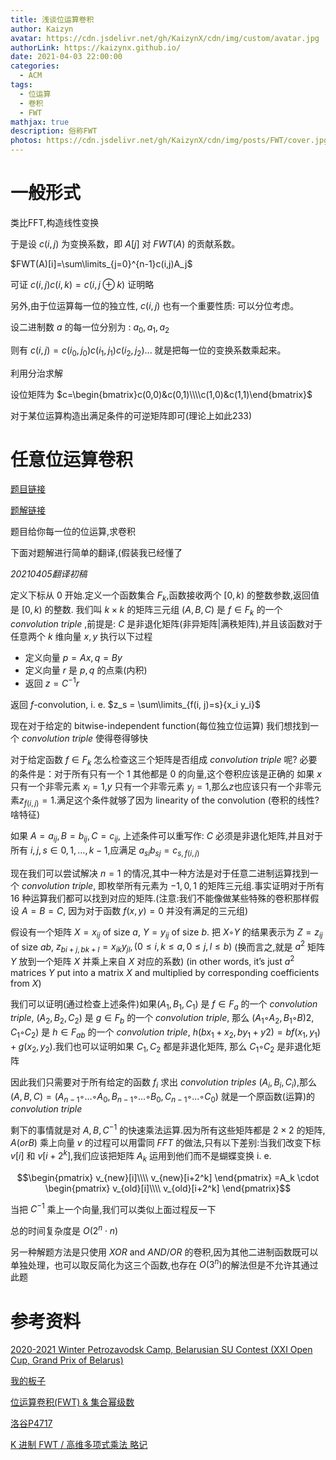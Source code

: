 ```yaml
---
title: 浅谈位运算卷积
author: Kaizyn
avatar: https://cdn.jsdelivr.net/gh/KaizynX/cdn/img/custom/avatar.jpg
authorLink: https://kaizynx.github.io/
date: 2021-04-03 22:00:00
categories:
  - ACM
tags:
  - 位运算
  - 卷积
  - FWT
mathjax: true
description: 俗称FWT
photos: https://cdn.jsdelivr.net/gh/KaizynX/cdn/img/posts/FWT/cover.jpg
---
```

# 一般形式

类比FFT,构造线性变换

于是设 $c(i,j)$ 为变换系数，即 $A[j]$ 对 $FWT(A)$ 的贡献系数。

$FWT(A)[i]=\sum\limits_{j=0}^{n-1}c(i,j)A_j$

可证 $c(i,j)c(i,k)=c(i,j⊕k)$ 证明略

另外,由于位运算每一位的独立性, $c(i,j)$ 也有一个重要性质: 可以分位考虑。

设二进制数 $a$ 的每一位分别为 : $a_0,a_1,a_2$ 

则有 $c(i,j)=c(i_0,j_0)c(i_1,j_1)c(i_2,j_2)...$ 就是把每一位的变换系数乘起来。

利用分治求解

设位矩阵为 $c=\begin{bmatrix}c(0,0)&c(0,1)\\\\c(1,0)&c(1,1)\end{bmatrix}$ 

对于某位运算构造出满足条件的可逆矩阵即可(理论上如此233)

# 任意位运算卷积

[题目链接](https://codeforces.com/gym/102956/problem/A)

[题解链接](https://disk.yandex.ru/i/MGHr-1zE2hBbKg)

题目给你每一位的位运算,求卷积

下面对题解进行简单的翻译,(假装我已经懂了

*20210405翻译初稿*

定义下标从 $0$ 开始.定义一个函数集合 $F_k$,函数接收两个 $[0,k)$ 的整数参数,返回值是 $[0,k)$ 的整数.
我们叫 $k \times k$ 的矩阵三元组 $(A,B,C)$ 是 $f \in F_k$ 的一个 *convolution triple* ,前提是: $C$ 是非退化矩阵(非异矩阵|满秩矩阵),并且该函数对于任意两个 $k$ 维向量 $x, y$ 执行以下过程

- 定义向量 $p=Ax,q=By$
- 定义向量 $r$ 是 $p,q$ 的点乘(内积)
- 返回 $z=C^{-1}r$

返回 $f$-convolution, i. e. $z_s = \sum\limits_{f(i, j)=s}{x_i y_i}$

现在对于给定的 bitwise-independent function(每位独立位运算) 我们想找到一个 *convolution triple* 使得卷得够快

对于给定函数 $f \in F_k$ 怎么检查这三个矩阵是否组成 *convolution triple* 呢?
必要的条件是：对于所有只有一个 1 其他都是 0 的向量,这个卷积应该是正确的
如果 $x$ 只有一个非零元素 $x_i=1$,$y$ 只有一个非零元素 $y_j=1$,那么$z$也应该只有一个非零元素$z_{f(i,j)}=1$.满足这个条件就够了因为 linearity of the convolution (卷积的线性?啥特征)

如果 $A={a_{ij}},B={b_{ij}},C={c_{ij}}$, 上述条件可以重写作: $C$ 必须是非退化矩阵,并且对于所有 $i,j,s\in {0,1,\dots,k-1}$,应满足 $a_{si}b_{sj}=c_{s,f(i,j)}$

现在我们可以尝试解决 $n=1$ 的情况,其中一种方法是对于任意二进制运算找到一个 *convolution triple*, 即枚举所有元素为 ${-1,0,1}$ 的矩阵三元组.事实证明对于所有 16 种运算我们都可以找到对应的矩阵.(注意:我们不能像做某些特殊的卷积那样假设 $A=B=C$, 因为对于函数 $f(x,y)=0$ 并没有满足的三元组)

假设有一个矩阵 $X={x_{ij}}$ of size $a$, $Y={y_{ij}}$ of size $b$. 把 $X ◦ Y$ 的结果表示为 $Z={z_{ij}}$ of size $ab$, $z_{bi+j,bk+l}=x_{ik}y_{jl},(0\leq i,k \leq a, 0\leq j, l \leq b)$ (换而言之,就是 $a^2$ 矩阵 $Y$ 放到一个矩阵 $X$ 并乘上来自 $X$ 对应的系数) (in other words, it’s just $a^2$ matrices $Y$ put into a matrix $X$ and multiplied by corresponding coefficients from $X$)

我们可以证明(通过检查上述条件)如果$(A_1, B_1, C_1)$ 是 $f\in F_a$ 的一个 *convolution triple*, $(A_2, B_2, C_2)$ 是 $g\in F_b$ 的一个 *convolution triple*, 那么 $(A_1 ◦ A_2, B_1 ◦ B)2, C_1 ◦ C_2)$ 是 $h\in F_{ab}$ 的一个 *convolution triple*, $h(bx_1+x_2,by_1+y2)=bf(x_1, y_1)+g(x_2,y_2)$.我们也可以证明如果 $C_1,C_2$ 都是非退化矩阵, 那么 $C_1◦ C_2$ 是非退化矩阵

因此我们只需要对于所有给定的函数 $f_i$ 求出 *convolution triples* $(A_i,B_i,C_i)$,那么 $(A,B,C)=(A_{n-1}◦\dots◦A_0,B_{n-1}◦\dots◦B_0,C_{n-1}◦\dots◦C_0)$ 就是一个原函数(运算)的 *convolution triple*

剩下的事情就是对 $A,B,C^{-1}$ 的快速乘法运算.因为所有这些矩阵都是 $2\times 2$ 的矩阵, $A(or B)$ 乘上向量 $v$ 的过程可以用雷同 $FFT$ 的做法,只有以下差别:当我们改变下标 $v[i]$ 和 $v[i+2^k]$,我们应该把矩阵 $A_k$ 运用到他们而不是蝴蝶变换 i. e.

$$\begin{pmatrix}
v_{new}[i]\\\\
v_{new}[i+2^k]
\end{pmatrix}
=A_k \cdot
\begin{pmatrix}
v_{old}[i]\\\\
v_{old}[i+2^k]
\end{pmatrix}$$

当把 $C^{-1}$ 乘上一个向量,我们可以类似上面过程反一下

总的时间复杂度是 $O(2^n \cdot n)$

另一种解题方法是只使用 $XOR$ and $AND/OR$ 的卷积,因为其他二进制函数既可以单独处理，也可以取反简化为这三个函数,也存在 $O(3^n)$的解法但是不允许其通过此题

# 参考资料
[2020-2021 Winter Petrozavodsk Camp, Belarusian SU Contest (XXI Open Cup, Grand Prix of Belarus)](https://codeforces.com/gym/102956)

[我的板子](https://kaizynx.github.io/2018/11/04/template/#%E5%BF%AB%E9%80%9F%E6%B2%83%E5%B0%94%E4%BB%80%E5%8F%98%E6%8D%A2-FWT)

[位运算卷积(FWT) & 集合幂级数](https://www.luogu.com.cn/blog/command-block/wei-yun-suan-juan-ji-yu-ji-kuo-zhan)

[洛谷P4717](https://www.luogu.com.cn/problem/P4717)

[K 进制 FWT / 高维多项式乘法 略记](https://www.luogu.com.cn/blog/user13052/fwt-algorithm)